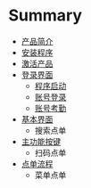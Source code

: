 # Summary

* [产品简介](README.md)
* [安装程序](安装程序.md)
* [激活产品](激活产品.md)
* [登录界面](登录界面.md)
   * [程序启动](程序启动.md)
   * [账号登录](账号登录.md)
   * [账号考勤](账号考勤.md)
* [基本界面](基本界面.md)
   * 搜索点单
* [主功能按键](主功能按键.md)
   * 扫码点单
* [点单流程](点单流程.md)
   * 菜单点单

